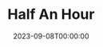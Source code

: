 ---
title: Half An Hour
date: 2023-09-08T00:00:00
opening_date: 1934-01-09
closing_date:
layout: productions
program:
Theatre: Theatre Jacksonville
cast:
- Mr. Redding: Berkley Blackmon
- Lilian: Evelyn Gresham
- Susie: Janice Fleming
- Dr. Brodie: Laurence Case
- Hugh: Virgil Perry
- Withers: Gibson House
- Mrs. Redding: Mildred McDougal
- Mr. Garson: Slocum Ball
crew:
- Director: Sara Kelley
understudies:
orchestra:
props:
---